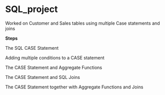 # SQL_project

Worked on Customer and Sales tables using multiple Case statements and joins

**Steps**

The SQL CASE Statement

Adding multiple conditions to a CASE statement

The CASE Statement and Aggregate Functions

The CASE Statement and SQL Joins

The CASE Statement together with Aggregate Functions and Joins
